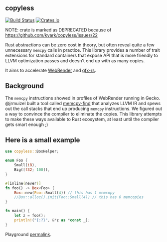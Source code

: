 ## copyless
[![Build Status](https://travis-ci.org/kvark/copyless.svg)](https://travis-ci.org/kvark/copyless)
[![Crates.io](https://img.shields.io/crates/v/copyless.svg)](https://crates.io/crates/copyless)

NOTE: crate is marked as DEPRECATED because of https://github.com/kvark/copyless/issues/22

Rust abstractions can be zero cost in theory, but often reveal quite a few unnecessary `memcpy` calls in practice. This library provides a number of trait extensions for standard containers that expose API that is more friendly to LLVM optimization passes and doesn't end up with as many copies.

It aims to accelerate [WebRender](https://github.com/servo/webrender) and [gfx-rs](https://github.com/gfx-rs/gfx).

## Background

The `memcpy` instructions showed in profiles of WebRender running in Gecko. @jrmuizel built a tool called [memcpy-find](https://github.com/jrmuizel/memcpy-find) that analyzes LLVM IR and spews out the call stacks that end up producing `memcpy` instructions. We figured out a way to convince the compiler to eliminate the copies. This library attempts to make these ways available to Rust ecosystem, at least until the compiler gets smart enough ;)

## Here is a small example

```rust
use copyless::BoxHelper;

enum Foo {
    Small(i8),
    Big([f32; 100]),
}

#[inline(never)]
fn foo() -> Box<Foo> {
    Box::new(Foo::Small(4)) // this has 1 memcopy
    //Box::alloc().init(Foo::Small(4)) // this has 0 memcopies
}

fn main() {
    let z = foo();
    println!("{:?}", &*z as *const _);
}
```

Playground [permalink](https://play.rust-lang.org/?version=stable&mode=release&edition=2018&gist=579ab13345b1266752b1fa4400194cc7).
